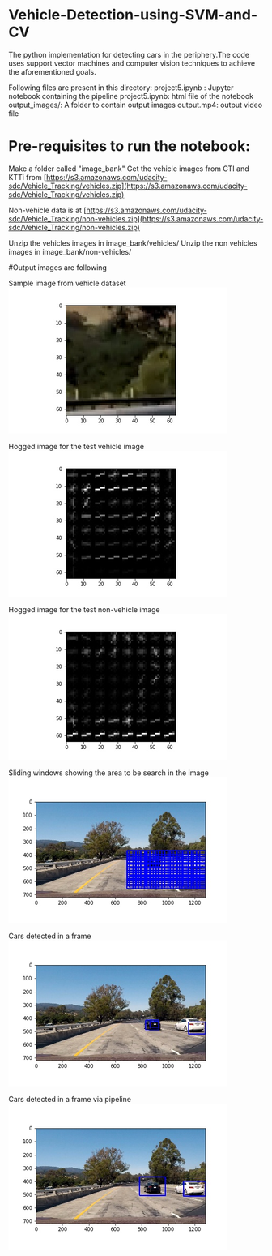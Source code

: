 # Vehicle-Detection-using-SVM-and-CV
The python implementation for detecting cars in the periphery.The code uses support vector machines and computer vision techniques to achieve the aforementioned goals.

Following files are present in this directory:
project5.ipynb : Jupyter notebook containing the pipeline
project5.ipynb: html file of the notebook
output_images/: A folder to contain output images
output.mp4: output video file


# Pre-requisites to run the notebook: 
Make a folder called "image_bank"
Get the vehicle images from GTI and KTTi from 
[https://s3.amazonaws.com/udacity-sdc/Vehicle_Tracking/vehicles.zip](https://s3.amazonaws.com/udacity-sdc/Vehicle_Tracking/vehicles.zip)

Non-vehicle data is at
[https://s3.amazonaws.com/udacity-sdc/Vehicle_Tracking/non-vehicles.zip](https://s3.amazonaws.com/udacity-sdc/Vehicle_Tracking/non-vehicles.zip)

Unzip the vehicles  images in image_bank/vehicles/ 
Unzip the non vehicles  images in image_bank/non-vehicles/

#Output images are following

Sample image from vehicle dataset
![Cars detected in a frame](output_images/test_ncar.jpg)



Hogged image for the test vehicle image
![Cars detected in a frame](output_images/hogged_test_car.jpg)



Hogged image for the test non-vehicle image
![Cars detected in a frame](output_images/hogged_test_ncar.jpg)



Sliding windows showing the area to be search in the image
![Cars detected in a frame](output_images/sliding_windows.jpg)


Cars detected in a  frame
![Cars detected in a frame](output_images/car_detect.jpg)

Cars detected in a  frame via pipeline
![Cars detected in a frame](output_images/output_pipeline.jpg)